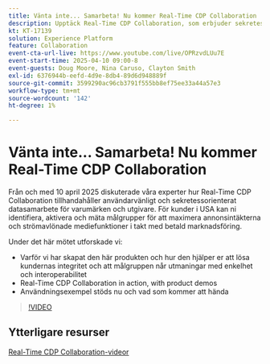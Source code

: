 ```yaml
---
title: Vänta inte... Samarbeta! Nu kommer Real-Time CDP Collaboration
description: Upptäck Real-Time CDP Collaboration, som erbjuder sekretesscentrerade datalösningar för varumärken och utgivare för att förbättra målgruppsaktiveringen, maximera annonsintäkterna och effektivisera arbetet med betalda medier - komplett med produktdemonstrationer, expertinsikter och kommande användningsfall.
kt: KT-17139
solution: Experience Platform
feature: Collaboration
event-cta-url-live: https://www.youtube.com/live/OPRzvdLUu7E
event-start-time: 2025-04-10 09:00-8
event-guests: Doug Moore, Nina Caruso, Clayton Smith
exl-id: 6376944b-eefd-4d9e-8db4-89d6d948889f
source-git-commit: 3599290ac96cb3791f555bb8ef75ee33a44a57e3
workflow-type: tm+mt
source-wordcount: '142'
ht-degree: 1%

---
```


# Vänta inte... Samarbeta! Nu kommer Real-Time CDP Collaboration

Från och med 10 april 2025 diskuterade våra experter hur Real-Time CDP Collaboration tillhandahåller användarvänligt och sekretessorienterat datasamarbete för varumärken och utgivare. För kunder i USA kan ni identifiera, aktivera och mäta målgrupper för att maximera annonsintäkterna och strömavlönade mediefunktioner i takt med betald marknadsföring.

Under det här mötet utforskade vi:

* Varför vi har skapat den här produkten och hur den hjälper er att lösa kundernas integritet och att målgruppen når utmaningar med enkelhet och interoperabilitet
* Real-Time CDP Collaboration in action, with product demos
* Användningsexempel stöds nu och vad som kommer att hända

>[!VIDEO](https://video.tv.adobe.com/v/3457557/?quality=12&learn=on)

## Ytterligare resurser

[Real-Time CDP Collaboration-videor](https://experienceleague.adobe.com/en/docs/platform-learn/tutorials/collaboration/real-time-cdp-collaboration-overview)
